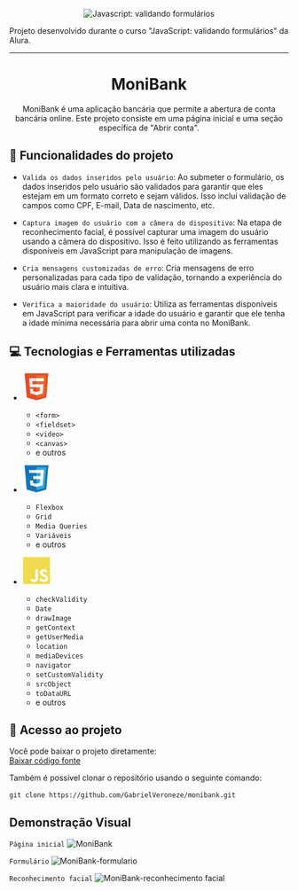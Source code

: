<p align="center"> <img src="https://imgur.com/HFbad3B.png" alt="Javascript: validando formulários"> </p>
<p>Projeto desenvolvido durante o curso "JavaScript: validando formulários" da Alura.</p>

<hr>

<h1 align="center">MoniBank</h1>
<p align="center">MoniBank é uma aplicação bancária que permite a abertura de conta bancária online. Este projeto consiste em uma página inicial e uma seção específica de "Abrir conta".</p>

## :hammer: Funcionalidades do projeto

- `Valida os dados inseridos pelo usuário`: Ao submeter o formulário, os dados inseridos pelo usuário são validados para garantir que eles estejam em um formato correto e sejam válidos. Isso incluí validação de campos como CPF, E-mail, Data de nascimento, etc.

- `Captura imagem do usuário com a câmera do dispositivo`: Na etapa de reconhecimento facial, é possível capturar uma imagem do usuário usando a câmera do dispositivo. Isso é feito utilizando as ferramentas disponíveis em JavaScript para manipulação de imagens.

- `Cria mensagens customizadas de erro`: Cria mensagens de erro personalizadas para cada tipo de validação, tornando a experiência do usuário mais clara e intuitiva.

- `Verifica a maioridade do usuário`: Utiliza as ferramentas disponíveis em JavaScript para verificar a idade do usuário e garantir que ele tenha a idade mínima necessária para abrir uma conta no MoniBank.


## :computer: Tecnologias e Ferramentas utilizadas

- <img height="50px" src="https://raw.githubusercontent.com/devicons/devicon/master/icons/html5/html5-original.svg"><br>
    - `<form>`
    - `<fieldset>`
    - `<video>`
    - `<canvas>`
    - e outros

- <img height="50px" src="https://raw.githubusercontent.com/devicons/devicon/master/icons/css3/css3-original.svg"><br>
    - `Flexbox`
    - `Grid`
    - `Media Queries`
    - `Variáveis`
    - e outros

- <img height="50px" src="https://raw.githubusercontent.com/devicons/devicon/master/icons/javascript/javascript-plain.svg"><br>
    - `checkValidity`
    - `Date`
    - `drawImage`
    - `getContext`
    - `getUserMedia`
    - `location`
    - `mediaDevices`
    - `navigator`
    - `setCustomValidity`
    - `srcObject`
    - `toDataURL`
    - e outros

## :open_file_folder: Acesso ao projeto
Você pode baixar o projeto diretamente:  
[Baixar código fonte](https://github.com/GabrielVeroneze/monibank/archive/refs/heads/main.zip)

Também é possível clonar o repositório usando o seguinte comando:
```
git clone https://github.com/GabrielVeroneze/monibank.git
```

## Demonstração Visual
`Página inicial`
![MoniBank](https://imgur.com/dBhLyNZ.png)

`Formulário`
![MoniBank-formulario](https://imgur.com/ctTXkBl.png)

`Reconhecimento facial`
![MoniBank-reconhecimento facial](https://imgur.com/JABGJ1N.png)
